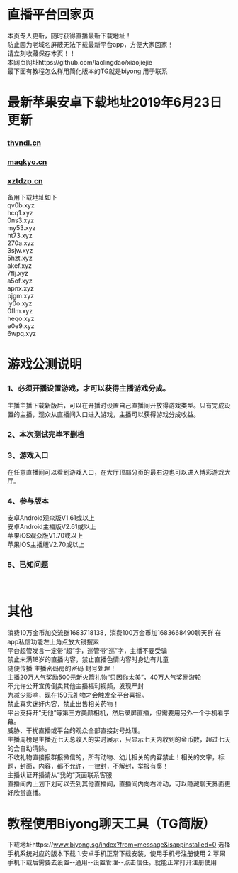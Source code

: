 # 直播平台回家页
本页专人更新，随时获得直播最新下载地址！<br>
防止因为老域名屏蔽无法下载最新平台app，方便大家回家！<br>
请立刻收藏保存本页！！<br>
本网页网址https://github.com/laolingdao/xiaojiejie<br>
最下面有教程怎么样用简化版本的TG就是biyong 用于联系

# 最新苹果安卓下载地址2019年6月23日更新
### [thvndl.cn ](http://thvndl.cn )
### [maqkyo.cn ](http://maqkyo.cn )
### [xztdzp.cn](http://memoqw.cn)<br>
备用下载地址如下<br>
qv0b.xyz<br>
hcq1.xyz<br>
0ns3.xyz<br>
my53.xyz<br>
ht73.xyz<br>
270a.xyz<br>
3sjw.xyz<br>
5hzt.xyz<br>
akef.xyz<br>
7flj.xyz<br>
a5of.xyz<br>
apnx.xyz<br>
pjgm.xyz<br>
iy0o.xyz<br>
0flm.xyz<br>
heqo.xyz<br>
e0e9.xyz<br>
6wpq.xyz<br>

# 游戏公测说明
### 1、必须开播设置游戏，才可以获得主播游戏分成。
主播主播下载新版后，可以在开播时设置自己直播间开放得游戏类型。只有完成设置的主播，观众从直播间入口进入游戏，主播可以获得游戏分成收益。<br>
### 2、本次测试完毕不删档
### 3、游戏入口
在任意直播间可以看到游戏入口，在大厅顶部分页的最右边也可以进入博彩游戏大厅。<br>
### 4、参与版本
安卓Android观众版V1.61或以上<br>
安卓Android主播版V2.61或以上<br>
苹果iOS观众版V1.70或以上<br>
苹果IOS主播版V2.70或以上<br>
### 5、已知问题
<br>

# 其他
消费10万金币加交流群1683718138，消费100万金币加1683668490聊天群 在app私信功能左上角点放大镜搜索<br>
平台超管发言一定带“超”字，巡管带“巡”字，主播不要受骗<br>
禁止未满18岁的直播内容，禁止直播色情内容时身边有儿童<br>
随便传播 主播密码房的密码 封号处理！<br>
主播20万人气奖励500元新火箭礼物“只因你太美”，40万人气奖励游轮<br>
不允许公开宣传倒卖其他主播福利视频，发现严封<br>
为减少影响，现在150元礼物才会触发全平台喜报。<br>
禁止真实迷奸内容，禁止出售相关药物！<br>
平台支持开“无他”等第三方美颜相机，然后录屏直播，但需要用另外一个手机看字幕。<br>
威胁、干扰直播或平台的观众全部直接封号处理。<br>
主播周榜是主播近七天总收入的实时展示，只显示七天内收到的金币数，超过七天的会自动清除。<br>
不收礼物直接报群报微信的，所有动物、幼儿相关的内容禁止！相关的文字，标题，封面，内容，都不允许，一律封，不解封，举报有奖！<br>
主播认证开播请从“我的”页面联系客服<br>
直播间内上划下划可以去到其他直播间，直播间内向右滑动，可以隐藏聊天界面更好欣赏直播。<br>

# 教程使用Biyong聊天工具（TG简版）
下载地址https://www.biyong.sg/index?from=message&isappinstalled=0
选择手机系统对应的版本下载
1.安卓手机正常下载安装，使用手机号注册使用
2.苹果手机下载后需要去设置--通用--设置管理--点击信任。就能正常打开注册使用

